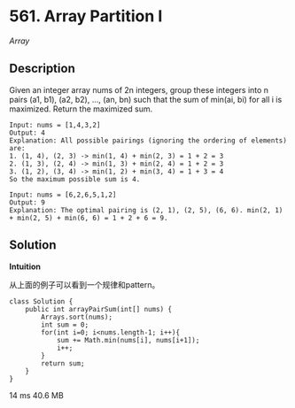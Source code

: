 # 561. Array Partition I

*Array*

## Description

Given an integer array nums of 2n integers, group these integers into n pairs (a1, b1), (a2, b2), ..., (an, bn) such that the sum of min(ai, bi) 
for all i is maximized. Return the maximized sum.

```
Input: nums = [1,4,3,2]
Output: 4
Explanation: All possible pairings (ignoring the ordering of elements) are:
1. (1, 4), (2, 3) -> min(1, 4) + min(2, 3) = 1 + 2 = 3
2. (1, 3), (2, 4) -> min(1, 3) + min(2, 4) = 1 + 2 = 3
3. (1, 2), (3, 4) -> min(1, 2) + min(3, 4) = 1 + 3 = 4
So the maximum possible sum is 4.
```

```
Input: nums = [6,2,6,5,1,2]
Output: 9
Explanation: The optimal pairing is (2, 1), (2, 5), (6, 6). min(2, 1) + min(2, 5) + min(6, 6) = 1 + 2 + 6 = 9.

```

## Solution

**Intuition**

从上面的例子可以看到一个规律和pattern。


```
class Solution {
    public int arrayPairSum(int[] nums) {
        Arrays.sort(nums);
        int sum = 0;
        for(int i=0; i<nums.length-1; i++){
            sum += Math.min(nums[i], nums[i+1]);
            i++;
        }
        return sum;
    }
}
```
14 ms	40.6 MB



